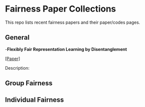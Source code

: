 # Fairness Paper Collections
 This repo lists recent fairness papers and their paper/codes pages.



## General

-**Flexibly Fair Representation Learning by Disentanglement**

[[Paper]](https://arxiv.org/pdf/1906.02589.pdf)<br>

Description: 



## Group Fairness

##  Individual Fairness

